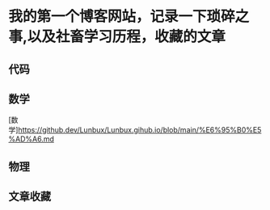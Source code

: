# 我的第一个博客网站，记录一下琐碎之事,以及社畜学习历程，收藏的文章
## 代码
## 数学 
[数学]<https://github.dev/Lunbux/Lunbux.gihub.io/blob/main/%E6%95%B0%E5%AD%A6.md>

## 物理
## 文章收藏

